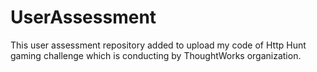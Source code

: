 # UserAssessment
This user assessment repository added to upload my code of Http Hunt gaming challenge which is conducting by ThoughtWorks organization.
